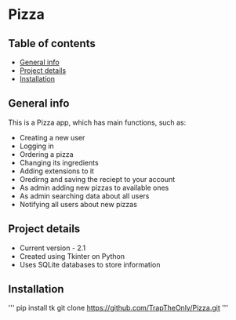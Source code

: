 # Pizza

## Table of contents
* [General info](#general-info)
* [Project details](#project-details)
* [Installation](#installation)

## General info
This is a Pizza app, which has main functions, such as:
* Creating a new user 
* Logging in 
* Ordering a pizza
* Changing its ingredients
* Adding extensions to it
* Oredirng and saving the reciept to your account
* As admin adding new pizzas to available ones
* As admin searching data about all users
* Notifying all users about new pizzas

## Project details
* Current version - 2.1
* Created using Tkinter on Python
* Uses SQLite databases to store information

## Installation
'''
pip install tk
git clone https://github.com/TrapTheOnly/Pizza.git
'''
